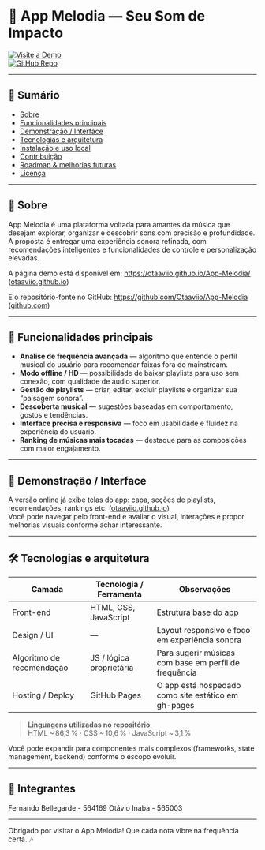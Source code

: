 # 🎵 App Melodia — Seu Som de Impacto

[![Visite a Demo](https://img.shields.io/badge/Demo‑Online-blue)](https://otaaviio.github.io/App-Melodia/)  
[![GitHub Repo](https://img.shields.io/badge/GitHub‑Repo-gray)](https://github.com/Otaaviio/App-Melodia)

---

## 📌 Sumário

- [Sobre](#sobre)  
- [Funcionalidades principais](#funcionalidades-principais)  
- [Demonstração / Interface](#demonstração--interface)  
- [Tecnologias e arquitetura](#tecnologias-e-arquitetura)  
- [Instalação e uso local](#instalação-e-uso-local)  
- [Contribuição](#contribuição)  
- [Roadmap & melhorias futuras](#roadmap--melhorias-futuras)  
- [Licença](#licença)  

---

## 📝 Sobre

App Melodia é uma plataforma voltada para amantes da música que desejam explorar, organizar e descobrir sons com precisão e profundidade.  
A proposta é entregar uma experiência sonora refinada, com recomendações inteligentes e funcionalidades de controle e personalização elevadas.

A página demo está disponível em: https://otaaviio.github.io/App-Melodia/ ([otaaviio.github.io](https://otaaviio.github.io/App-Melodia/))  

E o repositório-fonte no GitHub: https://github.com/Otaaviio/App-Melodia ([github.com](https://github.com/Otaaviio/App-Melodia))

---

## 🚀 Funcionalidades principais

- **Análise de frequência avançada** — algoritmo que entende o perfil musical do usuário para recomendar faixas fora do mainstream.  
- **Modo offline / HD** — possibilidade de baixar playlists para uso sem conexão, com qualidade de áudio superior.  
- **Gestão de playlists** — criar, editar, excluir playlists e organizar sua “paisagem sonora”.  
- **Descoberta musical** — sugestões baseadas em comportamento, gostos e tendências.  
- **Interface precisa e responsiva** — foco em usabilidade e fluidez na experiência do usuário.  
- **Ranking de músicas mais tocadas** — destaque para as composições com maior engajamento.  

---

## 🎨 Demonstração / Interface

A versão online já exibe telas do app: capa, seções de playlists, recomendações, rankings etc. ([otaaviio.github.io](https://otaaviio.github.io/App-Melodia/))  
Você pode navegar pelo front-end e avaliar o visual, interações e propor melhorias visuais conforme achar interessante.

---

## 🛠 Tecnologias e arquitetura

| Camada | Tecnologia / Ferramenta | Observações |
|---|---|---|
| Front-end | HTML, CSS, JavaScript | Estrutura base do app |
| Design / UI | — | Layout responsivo e foco em experiência sonora |
| Algoritmo de recomendação | JS / lógica proprietária | Para sugerir músicas com base em perfil de frequência |
| Hosting / Deploy | GitHub Pages | O app está hospedado como site estático em gh-pages |

> **Linguagens utilizadas no repositório**  
> HTML ~ 86,3 % · CSS ~ 10,6 % · JavaScript ~ 3,1 %

Você pode expandir para componentes mais complexos (frameworks, state management, backend) conforme o escopo evoluir.

---

## 👥 Integrantes

Fernando Bellegarde - 564169
Otávio Inaba - 565003

---

Obrigado por visitar o App Melodia! Que cada nota vibre na frequência certa. 🎶  
